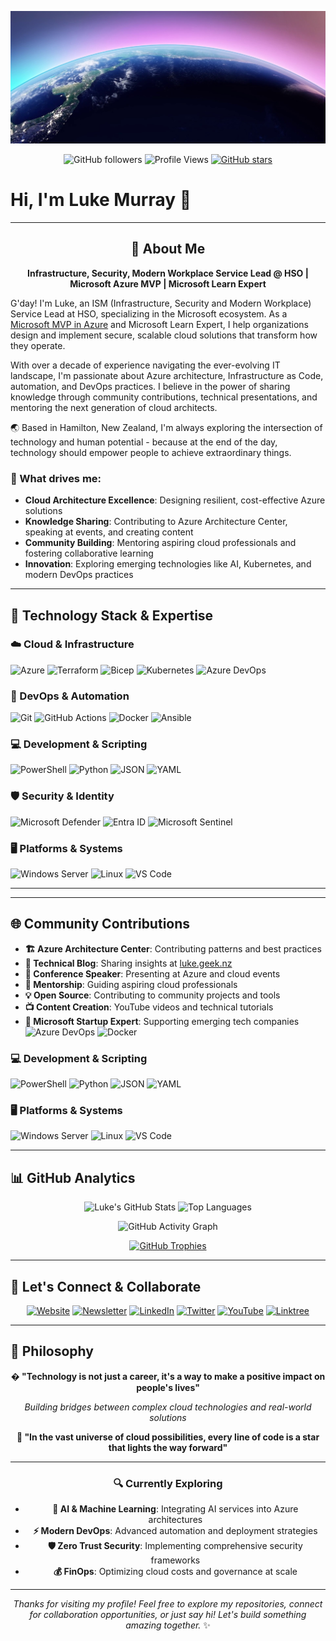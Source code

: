 ![11-background (1)](https://raw.githubusercontent.com/lukemurraynz/lukemurraynz/master/azurebanner.jpg)

<div align="center">
  
![GitHub followers](https://img.shields.io/github/followers/lukemurraynz?style=social)
![Profile Views](https://komarev.com/ghpvc/?username=lukemurraynz&color=brightgreen&style=flat)
[![GitHub stars](https://img.shields.io/github/stars/lukemurraynz?style=social)](https://github.com/lukemurraynz)

</div>

# Hi, I'm Luke Murray 👋

---

<div align="center">
  
## 🚀 About Me

**Infrastructure, Security, Modern Workplace Service Lead @ HSO | Microsoft Azure MVP | Microsoft Learn Expert**

</div>

G'day! I'm Luke, an ISM (Infrastructure, Security and Modern Workplace) Service Lead at HSO, specializing in the Microsoft ecosystem. As a [Microsoft MVP in Azure](https://mvp.microsoft.com/mvp/profile/d34dd21d-04c6-ec11-a7b5-0022482d3c49) and Microsoft Learn Expert, I help organizations design and implement secure, scalable cloud solutions that transform how they operate.

With over a decade of experience navigating the ever-evolving IT landscape, I'm passionate about Azure architecture, Infrastructure as Code, automation, and DevOps practices. I believe in the power of sharing knowledge through community contributions, technical presentations, and mentoring the next generation of cloud architects.

🌏 Based in Hamilton, New Zealand, I'm always exploring the intersection of technology and human potential - because at the end of the day, technology should empower people to achieve extraordinary things.

### 🎯 What drives me:

- **Cloud Architecture Excellence**: Designing resilient, cost-effective Azure solutions
- **Knowledge Sharing**: Contributing to Azure Architecture Center, speaking at events, and creating content
- **Community Building**: Mentoring aspiring cloud professionals and fostering collaborative learning
- **Innovation**: Exploring emerging technologies like AI, Kubernetes, and modern DevOps practices

---

## 🧰 Technology Stack & Expertise

### ☁️ Cloud & Infrastructure
![Azure](https://img.shields.io/badge/Microsoft%20Azure-0078D4?style=for-the-badge&logo=microsoft-azure&logoColor=white)
![Terraform](https://img.shields.io/badge/Terraform-623CE4?style=for-the-badge&logo=terraform&logoColor=white)
![Bicep](https://img.shields.io/badge/Bicep-0078D4?style=for-the-badge&logo=bicep&logoColor=white)
![Kubernetes](https://img.shields.io/badge/Kubernetes-326CE5?style=for-the-badge&logo=kubernetes&logoColor=white)
![Azure DevOps](https://img.shields.io/badge/Azure%20DevOps-0078D7?style=for-the-badge&logo=azure-devops&logoColor=white)

### 🔧 DevOps & Automation
![Git](https://img.shields.io/badge/Git-F05032?style=for-the-badge&logo=git&logoColor=white)
![GitHub Actions](https://img.shields.io/badge/GitHub%20Actions-2088FF?style=for-the-badge&logo=github-actions&logoColor=white)
![Docker](https://img.shields.io/badge/Docker-2496ED?style=for-the-badge&logo=docker&logoColor=white)
![Ansible](https://img.shields.io/badge/Ansible-EE0000?style=for-the-badge&logo=ansible&logoColor=white)

### 💻 Development & Scripting
![PowerShell](https://img.shields.io/badge/PowerShell-5391FE?style=for-the-badge&logo=powershell&logoColor=white)
![Python](https://img.shields.io/badge/Python-3776AB?style=for-the-badge&logo=python&logoColor=white)
![JSON](https://img.shields.io/badge/JSON-000000?style=for-the-badge&logo=json&logoColor=white)
![YAML](https://img.shields.io/badge/YAML-CB171E?style=for-the-badge&logo=yaml&logoColor=white)

### 🛡️ Security & Identity
![Microsoft Defender](https://img.shields.io/badge/Microsoft%20Defender-00A4EF?style=for-the-badge&logo=microsoft&logoColor=white)
![Entra ID](https://img.shields.io/badge/Entra%20ID-0078D4?style=for-the-badge&logo=microsoft-azure&logoColor=white)
![Microsoft Sentinel](https://img.shields.io/badge/Microsoft%20Sentinel-0078D4?style=for-the-badge&logo=microsoft&logoColor=white)

### 🖥️ Platforms & Systems
![Windows Server](https://img.shields.io/badge/Windows%20Server-0078D6?style=for-the-badge&logo=windows&logoColor=white)
![Linux](https://img.shields.io/badge/Linux-FCC624?style=for-the-badge&logo=linux&logoColor=black)
![VS Code](https://img.shields.io/badge/VS%20Code-007ACC?style=for-the-badge&logo=visual-studio-code&logoColor=white)

---

---

## 🌐 Community Contributions

- **🏗️ Azure Architecture Center**: Contributing patterns and best practices
- **📝 Technical Blog**: Sharing insights at [luke.geek.nz](https://luke.geek.nz)
- **🎤 Conference Speaker**: Presenting at Azure and cloud events
- **👥 Mentorship**: Guiding aspiring cloud professionals
- **💡 Open Source**: Contributing to community projects and tools
- **📺 Content Creation**: YouTube videos and technical tutorials
- **🏢 Microsoft Startup Expert**: Supporting emerging tech companies
![Azure DevOps](https://img.shields.io/badge/Azure%20DevOps-0078D7?style=for-the-badge&logo=azure-devops&logoColor=white)
![Docker](https://img.shields.io/badge/Docker-2496ED?style=for-the-badge&logo=docker&logoColor=white)

### 💻 Development & Scripting
![PowerShell](https://img.shields.io/badge/PowerShell-5391FE?style=for-the-badge&logo=powershell&logoColor=white)
![Python](https://img.shields.io/badge/Python-3776AB?style=for-the-badge&logo=python&logoColor=white)
![JSON](https://img.shields.io/badge/JSON-000000?style=for-the-badge&logo=json&logoColor=white)
![YAML](https://img.shields.io/badge/YAML-CB171E?style=for-the-badge&logo=yaml&logoColor=white)

### 🖥️ Platforms & Systems
![Windows Server](https://img.shields.io/badge/Windows%20Server-0078D6?style=for-the-badge&logo=windows&logoColor=white)
![Linux](https://img.shields.io/badge/Linux-FCC624?style=for-the-badge&logo=linux&logoColor=black)
![VS Code](https://img.shields.io/badge/VS%20Code-007ACC?style=for-the-badge&logo=visual-studio-code&logoColor=white)

---

## 📊 GitHub Analytics

<div align="center">
  
![Luke's GitHub Stats](https://github-readme-stats.vercel.app/api?username=lukemurraynz&show_icons=true&theme=dark&hide_border=true&count_private=true)
![Top Languages](https://github-readme-stats.vercel.app/api/top-langs/?username=lukemurraynz&theme=dark&hide_border=true&layout=compact&langs_count=8)

</div>

<div align="center">
  
![GitHub Activity Graph](https://github-readme-activity-graph.vercel.app/graph?username=lukemurraynz&theme=react-dark&hide_border=true)

</div>

<div align="center">
  
[![GitHub Trophies](https://github-profile-trophy.vercel.app/?username=lukemurraynz&theme=onedark&no-frame=true&column=4)](https://github.com/ryo-ma/github-profile-trophy)

</div>

---

## 🤝 Let's Connect & Collaborate

<div align="center">
  
[![Website](https://img.shields.io/badge/🌐_Website-luke.geek.nz-00C7B7?style=for-the-badge&logo=google-chrome&logoColor=white)](https://luke.geek.nz/)
[![Newsletter](https://img.shields.io/badge/📧_Newsletter-Azure_Updates-FF6B35?style=for-the-badge&logo=substack&logoColor=white)](https://newsletter.azurefeeds.com/join)
[![LinkedIn](https://img.shields.io/badge/💼_LinkedIn-lukemurraynz-0077B5?style=for-the-badge&logo=linkedin&logoColor=white)](https://www.linkedin.com/in/ljmurray/)
[![Twitter](https://img.shields.io/badge/🐦_Twitter-@lukemurraynz-1DA1F2?style=for-the-badge&logo=twitter&logoColor=white)](https://www.twitter.com/lukemurraynz/)
[![YouTube](https://img.shields.io/badge/📺_YouTube-Tech_Content-FF0000?style=for-the-badge&logo=youtube&logoColor=white)](https://www.youtube.com/channel/UCUG3TKDTAZz4UXshGrjBBoQ)
[![Linktree](https://img.shields.io/badge/🔗_All_Links-Linktree-39E09B?style=for-the-badge&logo=linktree&logoColor=white)](https://linktr.ee/lukemurray)

</div>

---

## 💭 Philosophy

<div align="center">
  
**� "Technology is not just a career, it's a way to make a positive impact on people's lives"**

*Building bridges between complex cloud technologies and real-world solutions*

**🌌 "In the vast universe of cloud possibilities, every line of code is a star that lights the way forward"**

---

### 🔍 Currently Exploring
- **🤖 AI & Machine Learning**: Integrating AI services into Azure architectures  
- **⚡ Modern DevOps**: Advanced automation and deployment strategies
- **🛡️ Zero Trust Security**: Implementing comprehensive security frameworks
- **💰 FinOps**: Optimizing cloud costs and governance at scale

---

*Thanks for visiting my profile! Feel free to explore my repositories, connect for collaboration opportunities, or just say hi! Let's build something amazing together.* ✨

</div>
